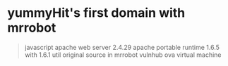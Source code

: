 # yummyHit's first domain with mrrobot

> javascript
> apache web server 2.4.29
> apache portable runtime 1.6.5 with 1.6.1 util
> original source in mrrobot vulnhub ova virtual machine
